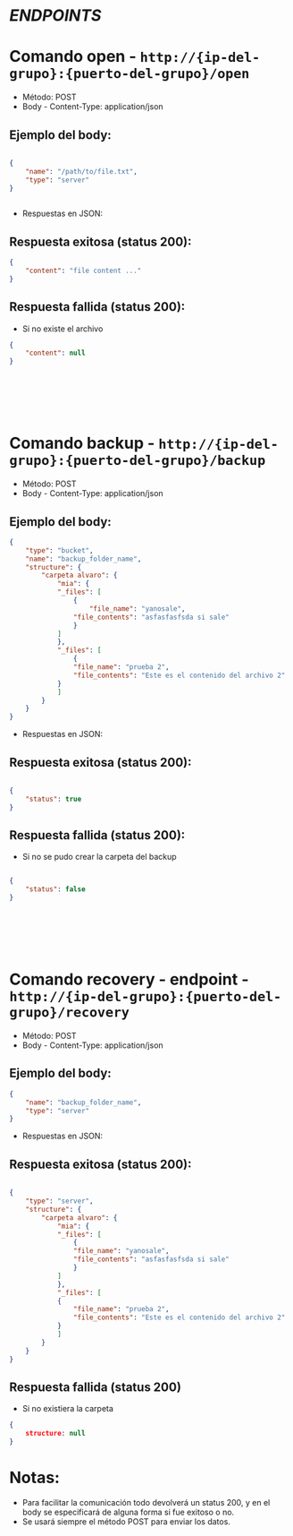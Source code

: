 
# *ENDPOINTS*

# Comando open - `http://{ip-del-grupo}:{puerto-del-grupo}/open`

* Método: POST
* Body - Content-Type: application/json

## Ejemplo del body:

```json

{
    "name": "/path/to/file.txt",
    "type": "server"
}
    
```

* Respuestas en JSON:

## Respuesta exitosa (status 200):

```json
{
    "content": "file content ..."
}
```

## Respuesta fallida (status 200):

- Si no existe el archivo

```json
{
    "content": null
}
```


<br>
<br>
<br>
<br>

# Comando backup - `http://{ip-del-grupo}:{puerto-del-grupo}/backup`

* Método: POST
* Body - Content-Type: application/json

## Ejemplo del body:
```json
{
    "type": "bucket",
    "name": "backup_folder_name",
    "structure": {
        "carpeta alvaro": {
            "mia": {
            "_files": [
                {
                    "file_name": "yanosale",
                "file_contents": "asfasfasfsda si sale"
                }
            ]
            },
            "_files": [
                {
                "file_name": "prueba 2",
                "file_contents": "Este es el contenido del archivo 2"
            }
            ]
        }
    }
}
```	

* Respuestas en JSON:

## Respuesta exitosa (status 200):

```json

{
    "status": true
}
```

## Respuesta fallida (status 200):

- Si no se pudo crear la carpeta del backup

```json

{
    "status": false
}
```

<br>
<br>
<br>
<br>

# Comando recovery - endpoint - `http://{ip-del-grupo}:{puerto-del-grupo}/recovery`

* Método: POST
* Body - Content-Type: application/json

## Ejemplo del body:
```json
{
    "name": "backup_folder_name",
    "type": "server"
}
```

* Respuestas en JSON:

## Respuesta exitosa (status 200):
```json

{
    "type": "server",
    "structure": {
        "carpeta alvaro": {
            "mia": {
            "_files": [
                {
                "file_name": "yanosale",
                "file_contents": "asfasfasfsda si sale"
                }
            ]
            },
            "_files": [
            {
                "file_name": "prueba 2",
                "file_contents": "Este es el contenido del archivo 2"
            }
            ]
        }
    }
}
```

## Respuesta fallida (status 200)

- Si no existiera la carpeta

```json
{
    structure: null
}
```




# Notas:
- Para facilitar la comunicación todo devolverá un status 200, y en el body se especificará de alguna forma si fue exitoso o no.
- Se usará siempre el método POST para enviar los datos.